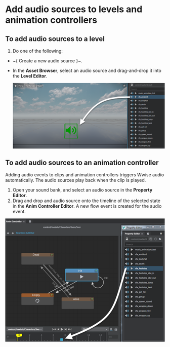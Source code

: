 # Add audio sources to levels and animation controllers

## To add audio sources to a level

1. Do one of the following:
- ~{ Create a new audio source }~.
- In the **Asset Browser**, select an audio source and drag-and-drop it into the **Level Editor**.

  	![](../../images/add_audio_viewport.png)

## To add audio sources to an animation controller

Adding audio events to clips and animation controllers triggers Wwise audio automatically. The audio sources play back when the clip is played.

1. Open your sound bank, and select an audio source in the **Property Editor**.
2. Drag and drop and audio source onto the timeline of the selected state in the **Anim Controller Editor**. A new flow event is created for the audio event.

![](../../images/add_audio_anim_cont.png)
